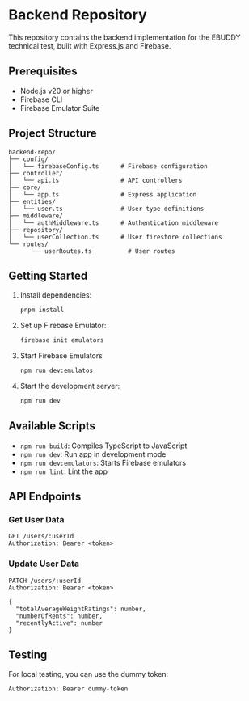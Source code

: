 # Backend Repository

This repository contains the backend implementation for the EBUDDY technical test, built with Express.js and Firebase.

## Prerequisites

- Node.js v20 or higher
- Firebase CLI
- Firebase Emulator Suite

## Project Structure

```
backend-repo/
├── config/
│   └── firebaseConfig.ts      # Firebase configuration
├── controller/
│   └── api.ts                 # API controllers
├── core/
│   └── app.ts                 # Express application
├── entities/
│   └── user.ts                # User type definitions
├── middleware/
│   └── authMiddleware.ts      # Authentication middleware
├── repository/
│   └── userCollection.ts      # User firestore collections
└── routes/
      └── userRoutes.ts          # User routes

```

## Getting Started

1. Install dependencies:

   ```bash
   pnpm install
   ```

2. Set up Firebase Emulator:

   ```bash
   firebase init emulators
   ```

3. Start Firebase Emulators

   ```bash
   npm run dev:emulatos
   ```

4. Start the development server:
   ```bash
   npm run dev
   ```

## Available Scripts

- `npm run build`: Compiles TypeScript to JavaScript
- `npm run dev`: Run app in development mode
- `npm run dev:emulators`: Starts Firebase emulators
- `npm run lint`: Lint the app

## API Endpoints

### Get User Data

```http
GET /users/:userId
Authorization: Bearer <token>
```

### Update User Data

```http
PATCH /users/:userId
Authorization: Bearer <token>

{
  "totalAverageWeightRatings": number,
  "numberOfRents": number,
  "recentlyActive": number
}
```

## Testing

For local testing, you can use the dummy token:

```http
Authorization: Bearer dummy-token
```
